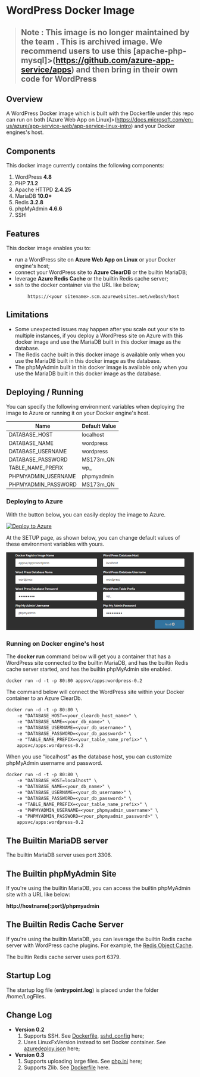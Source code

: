# WordPress Docker Image

>## Note : This image is no longer maintained by the team . This is archived image. We recommend users to use this [apache-php-mysql]>(https://github.com/azure-app-service/apps) and then bring in their own code for WordPress 

## Overview
A WordPress Docker image which is built with the Dockerfile under this repo can run on both [Azure Web App on Linux]>(https://docs.microsoft.com/en-us/azure/app-service-web/app-service-linux-intro) and your Docker engines's host.


## Components
This docker image currently contains the following components:

1. WordPress    **4.8**
2. PHP          **7.1.2**
3. Apache HTTPD **2.4.25**
4. MariaDB      **10.0+**
5. Redis        **3.2.8**
6. phpMyAdmin   **4.6.6**
7. SSH

## Features
This docker image enables you to:

- run a WordPress site on **Azure Web App on Linux** or your Docker engine's host;
- connect your WordPress site to **Azure ClearDB** or the builtin MariaDB;
- leverage **Azure Redis Cache** or the builtin Redis cache server;
- ssh to the docker container via the URL like below;
```
        https://<your sitename>.scm.azurewebsites.net/webssh/host
```

## Limitations
- Some unexpected issues may happen after you scale out your site to multiple instances, if you deploy a WordPress site on Azure with this docker image and use the MariaDB built in this docker image as the database.
- The Redis cache built in this docker image is available only when you use the MariaDB built in this docker image as the database.
- The phpMyAdmin built in this docker image is available only when you use the MariaDB built in this docker image as the database.

## Deploying / Running
You can specify the following environment variables when deploying the image to Azure or running it on your Docker engine's host.

Name | Default Value
---- | -------------
DATABASE_HOST | localhost
DATABASE_NAME | wordpress
DATABASE_USERNAME | wordpress
DATABASE_PASSWORD | MS173m_QN
TABLE_NAME_PREFIX | wp_
PHPMYADMIN_USERNAME | phpmyadmin
PHPMYADMIN_PASSWORD | MS173m_QN

### Deploying to Azure
With the button below, you can easily deploy the image to Azure.

[![Deploy to Azure](http://azuredeploy.net/deploybutton.png)](https://azuredeploy.net/)

At the SETUP page, as shown below, you can change default values of these environment variables with yours.

![WordPress Deploy to Azure SETUP page](https://raw.githubusercontent.com/fanjeffrey/Images/master/Microsoft/docker-library/wordpress_deploy_setup.PNG)

### Running on Docker engine's host
The **docker run** command below will get you a container that has a WordPress site connected to the builtin MariaDB, and has the builtin Redis cache server started, and has the builtin phpMyAdmin site enabled.
```
docker run -d -t -p 80:80 appsvc/apps:wordpress-0.2
```

The command below will connect the WordPress site within your Docker container to an Azure ClearDb.
```
docker run -d -t -p 80:80 \
    -e "DATABASE_HOST=<your_cleardb_host_name>" \
    -e "DATABASE_NAME=<your_db_name>" \
    -e "DATABASE_USERNAME=<your_db_username>" \
    -e "DATABASE_PASSWORD=<your_db_password>" \
    -e "TABLE_NAME_PREFIX=<your_table_name_prefix>" \
    appsvc/apps:wordpress-0.2
```

When you use "localhost" as the database host, you can customize phpMyAdmin username and password.
```
docker run -d -t -p 80:80 \
    -e "DATABASE_HOST=localhost" \
    -e "DATABASE_NAME=<your_db_name>" \
    -e "DATABASE_USERNAME=<your_db_username>" \
    -e "DATABASE_PASSWORD=<your_db_password>" \
    -e "TABLE_NAME_PREFIX=<your_table_name_prefix>" \
    -e "PHPMYADMIN_USERNAME=<your_phpmyadmin_username>" \
    -e "PHPMYADMIN_PASSWORD=<your_phpmyadmin_password>" \
    appsvc/apps:wordpress-0.2
```

## The Builtin MariaDB server
The builtin MariaDB server uses port 3306.

## The Builtin phpMyAdmin Site
If you're using the builtin MariaDB, you can access the builtin phpMyAdmin site with a URL like below:

**http://hostname[:port]/phpmyadmin**

## The Builtin Redis Cache Server
If you're using the builtin MariaDB, you can leverage the builtin Redis cache server with WordPress cache plugins. For example, the [Redis Object Cache](https://wordpress.org/plugins/redis-cache/).

The builtin Redis cache server uses port 6379.

## Startup Log
The startup log file (**entrypoint.log**) is placed under the folder /home/LogFiles.

## Change Log
- **Version 0.2**
  1. Supports SSH. See [Dockerfile](0.2/Dockerfile), [sshd_config](0.2/sshd_config) here;
  2. Uses LinuxFxVersion instead to set Docker container. See [azuredeploy.json](azuredeploy.json) here;
- **Version 0.3**
  1. Supports uploading large files. See [php.ini](0.3/php.ini) here;
  2. Supports Zlib. See [Dockerfile](0.3/Dockerfile) here.
